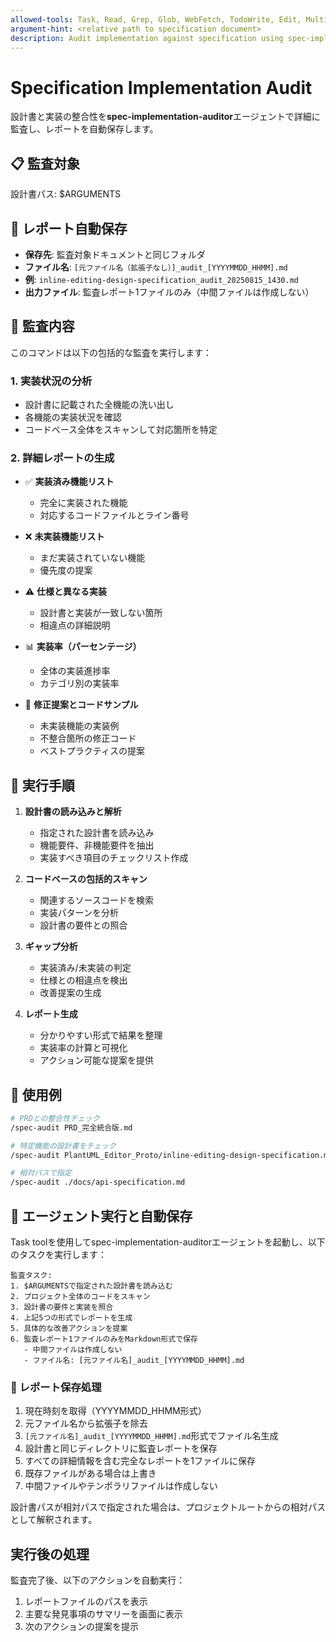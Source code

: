 ```yaml
---
allowed-tools: Task, Read, Grep, Glob, WebFetch, TodoWrite, Edit, MultiEdit, Write, Bash
argument-hint: <relative path to specification document>
description: Audit implementation against specification using spec-implementation-auditor
---
```


# Specification Implementation Audit

設計書と実装の整合性を**spec-implementation-auditor**エージェントで詳細に監査し、レポートを自動保存します。

## 📋 監査対象
設計書パス: $ARGUMENTS

## 📁 レポート自動保存
- **保存先**: 監査対象ドキュメントと同じフォルダ
- **ファイル名**: `[元ファイル名（拡張子なし）]_audit_[YYYYMMDD_HHMM].md`
- **例**: `inline-editing-design-specification_audit_20250815_1430.md`
- **出力ファイル**: 監査レポート1ファイルのみ（中間ファイルは作成しない）

## 🎯 監査内容

このコマンドは以下の包括的な監査を実行します：

### 1. 実装状況の分析
- 設計書に記載された全機能の洗い出し
- 各機能の実装状況を確認
- コードベース全体をスキャンして対応箇所を特定

### 2. 詳細レポートの生成
- ✅ **実装済み機能リスト**
  - 完全に実装された機能
  - 対応するコードファイルとライン番号
  
- ❌ **未実装機能リスト**
  - まだ実装されていない機能
  - 優先度の提案
  
- ⚠️ **仕様と異なる実装**
  - 設計書と実装が一致しない箇所
  - 相違点の詳細説明
  
- 📊 **実装率（パーセンテージ）**
  - 全体の実装進捗率
  - カテゴリ別の実装率
  
- 🔧 **修正提案とコードサンプル**
  - 未実装機能の実装例
  - 不整合箇所の修正コード
  - ベストプラクティスの提案

## 🚀 実行手順

1. **設計書の読み込みと解析**
   - 指定された設計書を読み込み
   - 機能要件、非機能要件を抽出
   - 実装すべき項目のチェックリスト作成

2. **コードベースの包括的スキャン**
   - 関連するソースコードを検索
   - 実装パターンを分析
   - 設計書の要件との照合

3. **ギャップ分析**
   - 実装済み/未実装の判定
   - 仕様との相違点を検出
   - 改善提案の生成

4. **レポート生成**
   - 分かりやすい形式で結果を整理
   - 実装率の計算と可視化
   - アクション可能な提案を提供

## 📝 使用例

```bash
# PRDとの整合性チェック
/spec-audit PRD_完全統合版.md

# 特定機能の設計書をチェック
/spec-audit PlantUML_Editor_Proto/inline-editing-design-specification.md

# 相対パスで指定
/spec-audit ./docs/api-specification.md
```

## 🔄 エージェント実行と自動保存

Task toolを使用してspec-implementation-auditorエージェントを起動し、以下のタスクを実行します：

```
監査タスク: 
1. $ARGUMENTSで指定された設計書を読み込む
2. プロジェクト全体のコードをスキャン
3. 設計書の要件と実装を照合
4. 上記5つの形式でレポートを生成
5. 具体的な改善アクションを提案
6. 監査レポート1ファイルのみをMarkdown形式で保存
   - 中間ファイルは作成しない
   - ファイル名: [元ファイル名]_audit_[YYYYMMDD_HHMM].md
```

### 📝 レポート保存処理
1. 現在時刻を取得（YYYYMMDD_HHMM形式）
2. 元ファイル名から拡張子を除去
3. `[元ファイル名]_audit_[YYYYMMDD_HHMM].md`形式でファイル名生成
4. 設計書と同じディレクトリに監査レポートを保存
5. すべての詳細情報を含む完全なレポートを1ファイルに保存
6. 既存ファイルがある場合は上書き
7. 中間ファイルやテンポラリファイルは作成しない

設計書パスが相対パスで指定された場合は、プロジェクトルートからの相対パスとして解釈されます。

## 実行後の処理

監査完了後、以下のアクションを自動実行：
1. レポートファイルのパスを表示
2. 主要な発見事項のサマリーを画面に表示
3. 次のアクションの提案を提示